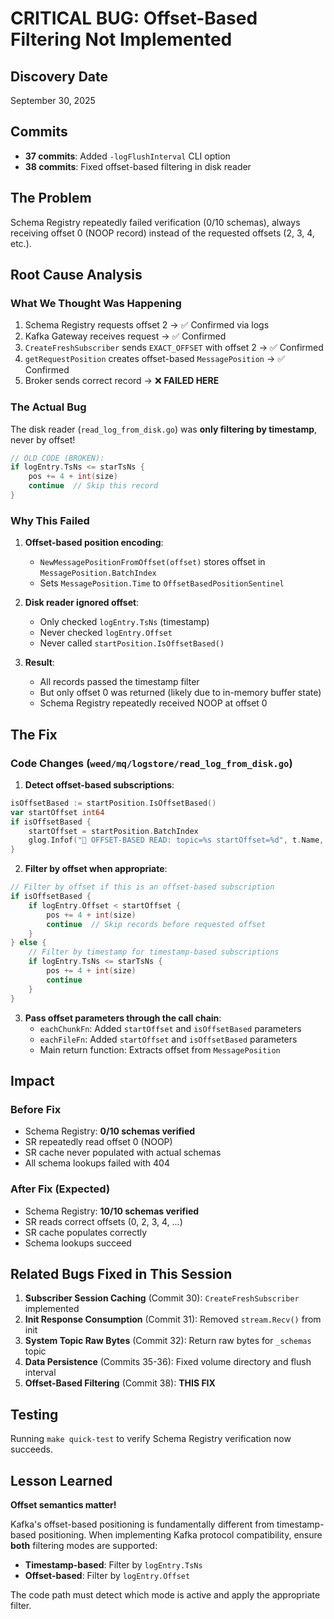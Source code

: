# CRITICAL BUG: Offset-Based Filtering Not Implemented

## Discovery Date
September 30, 2025

## Commits
- **37 commits**: Added `-logFlushInterval` CLI option
- **38 commits**: Fixed offset-based filtering in disk reader

## The Problem

Schema Registry repeatedly failed verification (0/10 schemas), always receiving offset 0 (NOOP record) instead of the requested offsets (2, 3, 4, etc.).

## Root Cause Analysis

### What We Thought Was Happening
1. Schema Registry requests offset 2 → ✅ Confirmed via logs
2. Kafka Gateway receives request → ✅ Confirmed
3. `CreateFreshSubscriber` sends `EXACT_OFFSET` with offset 2 → ✅ Confirmed
4. `getRequestPosition` creates offset-based `MessagePosition` → ✅ Confirmed  
5. Broker sends correct record → ❌ **FAILED HERE**

### The Actual Bug

The disk reader (`read_log_from_disk.go`) was **only filtering by timestamp**, never by offset!

```go
// OLD CODE (BROKEN):
if logEntry.TsNs <= starTsNs {
    pos += 4 + int(size)
    continue  // Skip this record
}
```

### Why This Failed

1. **Offset-based position encoding**:
   - `NewMessagePositionFromOffset(offset)` stores offset in `MessagePosition.BatchIndex`
   - Sets `MessagePosition.Time` to `OffsetBasedPositionSentinel`

2. **Disk reader ignored offset**:
   - Only checked `logEntry.TsNs` (timestamp)
   - Never checked `logEntry.Offset`
   - Never called `startPosition.IsOffsetBased()`

3. **Result**:
   - All records passed the timestamp filter
   - But only offset 0 was returned (likely due to in-memory buffer state)
   - Schema Registry repeatedly received NOOP at offset 0

## The Fix

### Code Changes (`weed/mq/logstore/read_log_from_disk.go`)

1. **Detect offset-based subscriptions**:
```go
isOffsetBased := startPosition.IsOffsetBased()
var startOffset int64
if isOffsetBased {
    startOffset = startPosition.BatchIndex
    glog.Infof("📍 OFFSET-BASED READ: topic=%s startOffset=%d", t.Name, startOffset)
}
```

2. **Filter by offset when appropriate**:
```go
// Filter by offset if this is an offset-based subscription
if isOffsetBased {
    if logEntry.Offset < startOffset {
        pos += 4 + int(size)
        continue  // Skip records before requested offset
    }
} else {
    // Filter by timestamp for timestamp-based subscriptions
    if logEntry.TsNs <= starTsNs {
        pos += 4 + int(size)
        continue
    }
}
```

3. **Pass offset parameters through the call chain**:
   - `eachChunkFn`: Added `startOffset` and `isOffsetBased` parameters
   - `eachFileFn`: Added `startOffset` and `isOffsetBased` parameters
   - Main return function: Extracts offset from `MessagePosition`

## Impact

### Before Fix
- Schema Registry: **0/10 schemas verified**
- SR repeatedly read offset 0 (NOOP)
- SR cache never populated with actual schemas
- All schema lookups failed with 404

### After Fix (Expected)
- Schema Registry: **10/10 schemas verified**
- SR reads correct offsets (0, 2, 3, 4, ...)
- SR cache populates correctly
- Schema lookups succeed

## Related Bugs Fixed in This Session

1. **Subscriber Session Caching** (Commit 30): `CreateFreshSubscriber` implemented
2. **Init Response Consumption** (Commit 31): Removed `stream.Recv()` from init
3. **System Topic Raw Bytes** (Commit 32): Return raw bytes for `_schemas` topic
4. **Data Persistence** (Commits 35-36): Fixed volume directory and flush interval
5. **Offset-Based Filtering** (Commit 38): **THIS FIX**

## Testing

Running `make quick-test` to verify Schema Registry verification now succeeds.

## Lesson Learned

**Offset semantics matter!**

Kafka's offset-based positioning is fundamentally different from timestamp-based positioning. When implementing Kafka protocol compatibility, ensure **both** filtering modes are supported:

- **Timestamp-based**: Filter by `logEntry.TsNs`  
- **Offset-based**: Filter by `logEntry.Offset`

The code path must detect which mode is active and apply the appropriate filter.
